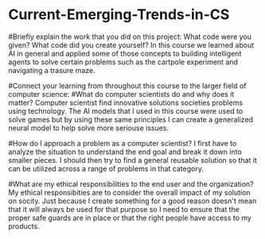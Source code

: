 # Current-Emerging-Trends-in-CS
#Briefly explain the work that you did on this project: What code were you given? What code did you create yourself?
In this course we learned about AI in general and applied some of those concepts to building intelligent agents to solve certain problems such as the cartpole experiment and navigating a trasure maze.

#Connect your learning from throughout this course to the larger field of computer science:
#What do computer scientists do and why does it matter?
Computer scientist find innovative solutions societies problems using technology. The AI models that I used in this course were used to solve games but by using these same principles I can create a generalized neural model to help solve more seriouse issues.

#How do I approach a problem as a computer scientist?
I first have to analyze the situation to understand the end goal and break it down into smaller pieces. I should then try to find a general reusable solution so that it can be utilized across a range of problems in that category. 

#What are my ethical responsibilities to the end user and the organization?
My ethical responsibities are to consider the overall impact of my solution on socity. Just because I create something for a good reason doesn't mean that it will always be used for that purpose so I need to ensure that the proper safe guards are in place or that the right people have access to my products.
